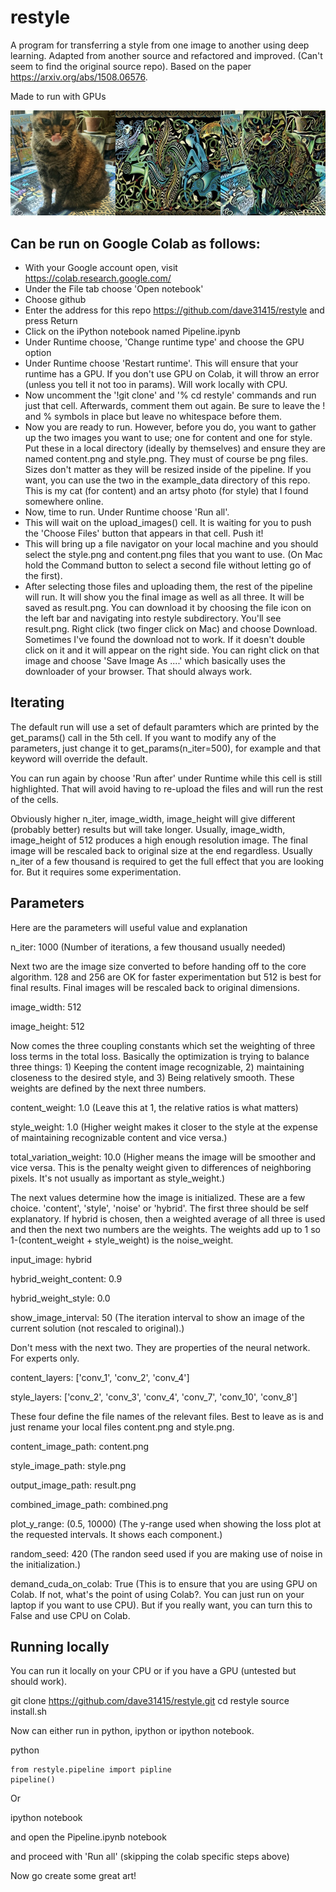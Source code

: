 # restyle

A program for transferring a style from one image to 
another using deep learning. 
Adapted from another source and refactored and improved. 
(Can't seem to find the original source repo).
Based on the paper https://arxiv.org/abs/1508.06576.

Made to run with GPUs

![Kitty](./example_data/combined.png)

Can be run on Google Colab as follows:
-----------------

* With your Google account open, visit https://colab.research.google.com/
* Under the File tab choose 'Open notebook'
* Choose github
* Enter the address for this repo
https://github.com/dave31415/restyle and press Return
* Click on the iPython notebook named Pipeline.ipynb
* Under Runtime choose, 'Change runtime type' and choose 
the GPU option
* Under Runtime choose 'Restart runtime'. This will ensure that 
your runtime has a GPU. If you don't use GPU on Colab, it will 
throw an error (unless you tell it not too in params). 
Will work locally with CPU.
* Now uncomment the '!git clone' and '% cd restyle' commands 
and run just that cell. Afterwards, comment them out again. 
Be sure to leave the ! and % symbols in place but leave no
whitespace before them.
* Now you are ready to run. However, before you do, you want to 
gather up the two images you want to use; one for content and one 
for style. Put these in a local directory (ideally by themselves)
and ensure they are named content.png and style.png. They must of 
course be png files. Sizes don't matter as they will be resized 
inside of the pipeline. If you want, you can use the two in the 
example_data directory of this repo. This is my cat (for content) 
and an artsy photo (for style) that I found somewhere online. 
* Now, time to run. Under Runtime choose 'Run all'. 
* This will wait on the upload_images() cell. It is waiting for you
to push the 'Choose Files' button that appears in that cell. Push it!
* This will bring up a file navigator on your local machine and you 
should select the style.png and content.png files that you want to 
use. (On Mac hold the Command button to select a second file 
without letting go of the first). 
* After selecting those files and uploading them, the rest of the 
pipeline will run. It will show you the final image as well 
as all three. It will be saved as result.png. You can download it by
choosing the file icon on the left bar and navigating into restyle
subdirectory. You'll see result.png. Right click 
(two finger click on Mac) and choose Download. Sometimes I've found 
the download not to work. If it doesn't double click on it and it
will appear on the right side. You can right click on that image and 
choose 'Save Image As ....' which basically uses the downloader 
of your browser. That should always work.

Iterating
------------
The default run will use a set of default paramters which are 
printed by the get_params() call in the 5th cell. If you want to
modify any of the parameters, just change it to 
get_params(n_iter=500), for example and that keyword will 
override the default. 

You can run again by choose 'Run after' under Runtime while 
this cell is still highlighted. That will avoid having to 
re-upload the files and will run the rest of the cells. 

Obviously higher n_iter, image_width, image_height will give 
different (probably better) results but will take longer. 
Usually, image_width, image_height of 512 produces a high
enough resolution image. The final image will be rescaled back
to original size at the end regardless. Usually n_iter of a 
few thousand is required to get the full effect that you are looking 
for. But it requires some experimentation.

Parameters
--------------
Here are the parameters will useful value and explanation 

n_iter: 1000 (Number of iterations, a few thousand usually needed)

Next two are the image size converted to before handing off to the
core algorithm. 128 and 256 are OK for faster experimentation but
512 is best for final results. Final images will be rescaled back
to original dimensions.

image_width: 512

image_height: 512

Now comes the three coupling constants which set the weighting 
of three loss terms in the total loss. Basically the optimization
is trying to balance three things: 1) Keeping the content image
recognizable, 2) maintaining closeness to the desired style, 
and 3) Being relatively smooth. These weights are defined by the 
next three numbers. 

content_weight: 1.0 (Leave this at 1, the relative ratios is what 
matters)

style_weight: 1.0 (Higher weight makes it closer to the style 
at the expense of maintaining recognizable content and vice versa.)

total_variation_weight: 10.0 (Higher means the image will be 
smoother and vice versa. This is the penalty weight given to 
differences of neighboring pixels. It's not usually as 
important as style_weight.)

The next values determine how the image is initialized. These are a 
few choice. 'content', 'style', 'noise' or 'hybrid'. The first three
should be self explanatory. If hybrid is chosen, then a weighted 
average of all three is used and then the next two numbers are the 
weights. The weights add up to 1 so 1-(content_weight + style_weight)
is the noise_weight. 

input_image: hybrid

hybrid_weight_content: 0.9

hybrid_weight_style: 0.0

show_image_interval: 50 (The iteration interval to show an image
of the current solution (not rescaled to original).)

Don't mess with the next two. They are properties of the 
neural network. For experts only. 

content_layers: ['conv_1', 'conv_2', 'conv_4']

style_layers: ['conv_2', 'conv_3', 'conv_4', 'conv_7', 'conv_10', 'conv_8']

These four define the file names of the relevant files. 
Best to leave as is and just rename your local 
files content.png and style.png.

content_image_path: content.png

style_image_path: style.png

output_image_path: result.png

combined_image_path: combined.png

plot_y_range: (0.5, 10000) (The y-range used when showing the loss
plot at the requested intervals. It shows each component.)

random_seed: 420 (The randon seed used if you are making use of 
noise in the initialization.)

demand_cuda_on_colab: True (This is to ensure that you are using
GPU on Colab. If not, what's the point of using Colab?. You can just 
run on your laptop if you want to use CPU). But if you really want,
you can turn this to False and use CPU on Colab.

Running locally
----------------
You can run it locally on your CPU or if you have a GPU (untested
but should work).

git clone https://github.com/dave31415/restyle.git
cd restyle
source install.sh

Now can either run in python, ipython or ipython notebook.

python
```
from restyle.pipeline import pipline
pipeline()
```

Or

ipython notebook

and open the Pipeline.ipynb notebook

and proceed with 'Run all' (skipping the colab specific steps above)

Now go create some great art!










